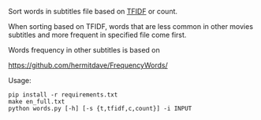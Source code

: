 Sort words in subtitles file based on [TFIDF](https://en.wikipedia.org/wiki/Tf%E2%80%93idf) or count.

When sorting based on TFIDF, words that are less common in other movies subtitles
and more frequent in specified file come first.

Words frequency in other subtitles is based on

https://github.com/hermitdave/FrequencyWords/

Usage:

```
pip install -r requirements.txt
make en_full.txt
python words.py [-h] [-s {t,tfidf,c,count}] -i INPUT
```
